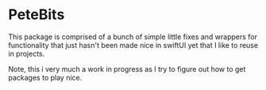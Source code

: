 # PeteBits

This package is comprised of a bunch of simple little fixes and wrappers for functionality that just hasn't been made nice in swiftUI yet that I like to reuse in projects.

Note, this i very much a work in progress as I try to figure out how to get packages to play nice.

